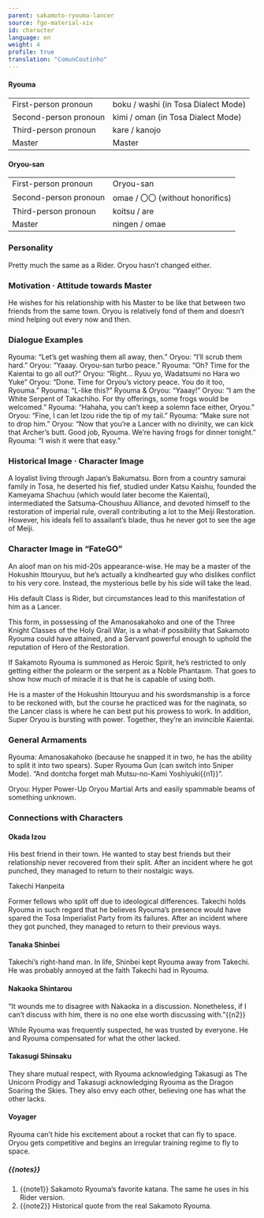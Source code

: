 ```yaml
---
parent: sakamoto-ryouma-lancer
source: fgo-material-xiv
id: character
language: en
weight: 4
profile: true
translation: "ComunCoutinho"
---
```


#### Ryouma

<table>
  <tr><td>First-person pronoun</td><td>boku / washi (in Tosa Dialect Mode)</td></tr>
  <tr><td>Second-person pronoun</td><td>kimi / oman (in Tosa Dialect Mode)</td></tr>
  <tr><td>Third-person pronoun</td><td>kare / kanojo</td></tr>
  <tr><td>Master</td><td>Master</td></tr>
</table>

#### Oryou-san

<table>
  <tr><td>First-person pronoun</td><td>Oryou-san</td></tr>
  <tr><td>Second-person pronoun</td><td>omae / 〇〇 (without honorifics)</td></tr>
  <tr><td>Third-person pronoun</td><td>koitsu / are</td></tr>
  <tr><td>Master</td><td>ningen / omae</td></tr>
</table>

### Personality

Pretty much the same as a Rider. Oryou hasn’t changed either.

### Motivation · Attitude towards Master

He wishes for his relationship with his Master to be like that between two friends from the same town. Oryou is relatively fond of them and doesn’t mind helping out every now and then.

### Dialogue Examples

Ryouma: “Let’s get washing them all away, then.” Oryou: “I’ll scrub them hard.”
Oryou: “Yaaay. Oryou-san turbo peace.”
Ryouma: “Oh? Time for the Kaientai to go all out?” Oryou: “Right… Ryuu yo, Wadatsumi no Hara wo Yuke”
Oryou: “Done. Time for Oryou’s victory peace. You do it too, Ryouma.” Ryouma: “L-like this?” Ryouma & Oryou: “Yaaay!”
Oryou: “I am the White Serpent of Takachiho. For thy offerings, some frogs would be welcomed.” Ryouma: “Hahaha, you can’t keep a solemn face either, Oryou.”
Oryou: “Fine, I can let Izou ride the tip of my tail.” Ryouma: “Make sure not to drop him.”
Oryou: “Now that you’re a Lancer with no divinity, we can kick that Archer’s butt. Good job, Ryouma. We’re having frogs for dinner tonight.” Ryouma: “I wish it were that easy.”

### Historical Image · Character Image

A loyalist living through Japan’s Bakumatsu. Born from a country samurai family in Tosa, he deserted his fief, studied under Katsu Kaishu, founded the Kameyama Shachuu (which would later become the Kaientai), intermediated the Satsuma-Choushuu Alliance, and devoted himself to the restoration of imperial rule, overall contributing a lot to the Meiji Restoration. However, his ideals fell to assailant’s blade, thus he never got to see the age of Meiji.

### Character Image in “FateGO”

An aloof man on his mid-20s appearance-wise. He may be a master of the Hokushin Ittouryuu, but he’s actually a kindhearted guy who dislikes conflict to his very core. Instead, the mysterious belle by his side will take the lead.

His default Class is Rider, but circumstances lead to this manifestation of him as a Lancer.

This form, in possessing of the Amanosakahoko and one of the Three Knight Classes of the Holy Grail War, is a what-if possibility that Sakamoto Ryouma could have attained, and a Servant powerful enough to uphold the reputation of Hero of the Restoration.

If Sakamoto Ryouma is summoned as Heroic Spirit, he’s restricted to only getting either the polearm or the serpent as a Noble Phantasm. That goes to show how much of miracle it is that he is capable of using both.

He is a master of the Hokushin Ittouryuu and his swordsmanship is a force to be reckoned with, but the course he practiced was for the naginata, so the Lancer class is where he can best put his prowess to work. In addition, Super Oryou is bursting with power. Together, they’re an invincible Kaientai.

### General Armaments

Ryouma: Amanosakahoko (because he snapped it in two, he has the ability to split it into two spears). Super Ryouma Gun (can switch into Sniper Mode). “And dontcha forget mah Mutsu-no-Kami Yoshiyuki{{n1}}”.

Oryou: Hyper Power-Up Oryou Martial Arts and easily spammable beams of something unknown.

### Connections with Characters

#### Okada Izou

His best friend in their town. He wanted to stay best friends but their relationship never recovered from their split. After an incident where he got punched, they managed to return to their nostalgic ways.

Takechi Hanpeita

Former fellows who split off due to ideological differences. Takechi holds Ryouma in such regard that he believes Ryouma’s presence would have spared the Tosa Imperialist Party from its failures. After an incident where they got punched, they managed to return to their previous ways.

#### Tanaka Shinbei

Takechi’s right-hand man. In life, Shinbei kept Ryouma away from Takechi. He was probably annoyed at the faith Takechi had in Ryouma.

#### Nakaoka Shintarou

“It wounds me to disagree with Nakaoka in a discussion. Nonetheless, if I can’t discuss with him, there is no one else worth discussing with.”{{n2}}

While Ryouma was frequently suspected, he was trusted by everyone. He and Ryouma compensated for what the other lacked.

#### Takasugi Shinsaku

They share mutual respect, with Ryouma acknowledging Takasugi as The Unicorn Prodigy and Takasugi acknowledging Ryouma as the Dragon Soaring the Skies. They also envy each other, believing one has what the other lacks.

#### Voyager

Ryouma can’t hide his excitement about a rocket that can fly to space. Oryou gets competitive and begins an irregular training regime to fly to space.

##### {{notes}}

1. {{note1}} Sakamoto Ryouma’s favorite katana. The same he uses in his Rider version.
2. {{note2}} Historical quote from the real Sakamoto Ryouma.
